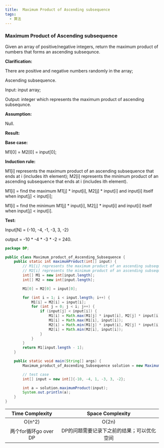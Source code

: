 ```yaml
---
title:  Maximum Product of Ascending subsequence
tags:
  - 算法
---
```




### Maximum Product of Ascending subsequence

Given an array of positive/negative integers, return the maximum product of numbers that forms an ascending subsequnce.



**Clarification:** 

There are positive and negative numbers randomly in the array;

Ascending subsequence.

Input: input array;

Output: integer which represents the maximum product of ascending subsequnce.



**Assumption:** 

Null.



**Result:** 

**Base case:**

M1[0] = M2[0] = input[0];

**Induction rule:**

 M1[i] represents the maximum product of an ascending subsequence that ends at i (includes ith element);
 M2[i] represents the minimum product of an ascending subsequence that ends at i (includes ith element).

M1[i] = find the maximum M1[j] * input[i], M2[j] * input[i] and input[i] itself when input[j] < input[i];

M1[i] = find the minimum M1[j] * input[i], M2[j] * input[i] and input[i] itself when input[j] < input[i].



**Test:** 

Input[N] = {-10, -4, -1, -3, 3, -2}

output = -10 * -4 * -3 * -2 = 240.

```java
package DP;

public class Maximum_product_of_Ascending_Subsequence {
    public static int maximumProduct(int[] input) {
        // M1[i] represents the maximum product of an ascending subsequence that ends at i (includes ith element);
        // M2[i] represents the minimum product of an ascending subsequence that ends at i (includes ith element);
        int[] M1 = new int[input.length];
        int[] M2 = new int[input.length];

        M1[0] = M2[0] = input[0];

        for (int i = 1; i < input.length; i++) {
            M1[i] = M2[i] = input[i];
            for (int j = 0; j < i; j++) {
                if (input[j] < input[i]) {
                    M1[i] = Math.max(M1[j] * input[i], M2[j] * input[i]);
                    M1[i] = Math.max(M1[i], input[i]);
                    M2[i] = Math.min(M1[j] * input[i], M2[j] * input[i]);
                    M2[i] = Math.min(M2[i], input[i]);
                }
            }
        }
        return M1[input.length - 1];
    }

    public static void main(String[] args) {
        Maximum_product_of_Ascending_Subsequence solution = new Maximum_product_of_Ascending_Subsequence();

        // test case
        int[] input = new int[]{-10, -4, 1, -3, 3, -2};

        int a = solution.maximumProduct(input);
        System.out.println(a);
    }
}
```

|    Time Complexity    |              Space Complexity              |
| :-------------------: | :----------------------------------------: |
|        O(n^2)         |                   O(2n)                    |
| 两个for循环go over DP | DP的问题需要记录下之前的结果；可以优化空间 |
